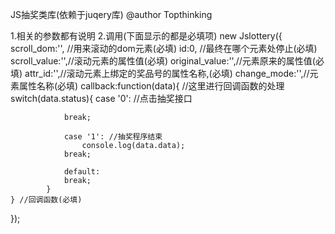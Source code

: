 JS抽奖类库(依赖于juqery库)
@author Topthinking

1.相关的参数都有说明
2.调用(下面显示的都是必填项)
new Jslottery({
	scroll_dom:'', //用来滚动的dom元素(必填)
	id:0, //最终在哪个元素处停止(必填)
	scroll_value:'',//滚动元素的属性值(必填)
	original_value:'',//元素原来的属性值(必填)
	attr_id:'',//滚动元素上绑定的奖品号的属性名称,(必填)
	change_mode:'',//元素属性名称(必填)
	callback:function(data){
		//这里进行回调函数的处理
		switch(data.status){
				case '0': //点击抽奖接口
					
				break;

				case '1': //抽奖程序结束
					console.log(data.data);
				break;

				default:
				break;
			}
	} //回调函数(必填)
});